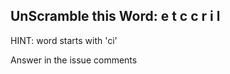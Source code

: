 UnScramble this Word: e t c c r i l
----------

HINT: word starts with 'ci'

Answer in the issue comments
